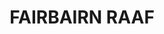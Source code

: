 ---
lastmod: '2025-04-06T06:05:20+00:00'
latitude: -35.302911
layout: suburb
longitude: 149.201072
postcode: '2600'
state: ACT
title: FAIRBAIRN RAAF
url: /act/fairbairn-raaf/
---
